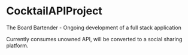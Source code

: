 # CocktailAPIProject
The Board Bartender - Ongoing development of a full stack application


Currently consumes unowned API, will be converted to a social sharing platform.
